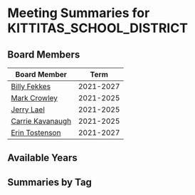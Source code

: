 # Meeting Summaries for KITTITAS_SCHOOL_DISTRICT

## Board Members

| Board Member       | Term           |
|--------------------|----------------|
| [Billy Fekkes](board_member_158.md) | 2021-2027 |
| [Mark Crowley](board_member_159.md) | 2021-2025 |
| [Jerry Lael](board_member_160.md) | 2021-2025 |
| [Carrie Kavanaugh](board_member_161.md) | 2021-2025 |
| [Erin Tostenson](board_member_162.md) | 2021-2027 |

## Available Years

## Summaries by Tag
